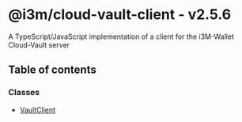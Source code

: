 # @i3m/cloud-vault-client - v2.5.6

A TypeScript/JavaScript implementation of a client for the i3M-Wallet Cloud-Vault server

## Table of contents

### Classes

- [VaultClient](classes/VaultClient.md)
